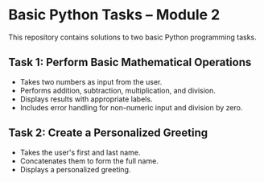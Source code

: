# Basic Python Tasks – Module 2

This repository contains solutions to two basic Python programming tasks.

## Task 1: Perform Basic Mathematical Operations
- Takes two numbers as input from the user.
- Performs addition, subtraction, multiplication, and division.
- Displays results with appropriate labels.
- Includes error handling for non-numeric input and division by zero.

## Task 2: Create a Personalized Greeting
- Takes the user's first and last name.
- Concatenates them to form the full name.
- Displays a personalized greeting.
